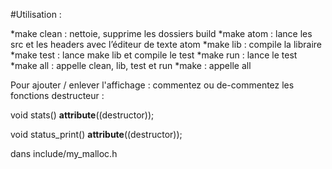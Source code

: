 #Utilisation :

*make clean : nettoie, supprime les dossiers build
*make atom  : lance les src et les headers avec l’éditeur de texte atom
*make lib   : compile la libraire
*make test  : lance make lib et compile le test
*make run   : lance le test
*make all   : appelle clean, lib, test et run
*make       : appelle all


Pour ajouter / enlever l'affichage : commentez ou de-commentez les
fonctions destructeur :

void stats() __attribute__((destructor));

void status_print() __attribute__((destructor));

dans include/my_malloc.h
